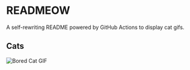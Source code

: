 # READMEOW

A self-rewriting README powered by GitHub Actions to display cat gifs.

## Cats

![Bored Cat GIF](https://media4.giphy.com/media/mlvseq9yvZhba/200.gif?cid=9acd02dardwzsfq5oe0p58qwhoggrsrzde60jglccqi0xsnd&ep=v1_gifs_search&rid=200.gif&ct=g)
